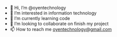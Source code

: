 - 👋 Hi, I’m @oyentechnology
- 👀 I’m interested in information technology
- 🌱 I’m currently learning code
- 💞️ I’m looking to collaborate on finish my project
- 📫 How to reach me oyentechnology@gmail.com

<!---
oyentechnology/oyentechnology is a ✨ special ✨ repository because its `README.md` (this file) appears on your GitHub profile.
You can click the Preview link to take a look at your changes.
--->
